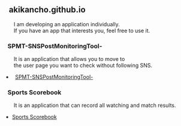 ## &nbsp;&nbsp;&nbsp;akikancho.github.io

&ensp;&ensp;&ensp;&ensp;I am developing an application individually.  
&ensp;&ensp;&ensp;&ensp;If you have an app that interests you, feel free to use it.

### &nbsp;&nbsp;&nbsp;SPMT-SNSPostMonitoringTool-

&ensp;&ensp;&ensp;&ensp;It is an application that allows you to move to  
&ensp;&ensp;&ensp;&ensp;the user page you want to check without following SNS.  

*   &nbsp;&nbsp;[SPMT-SNSPostMonitoringTool-](https://itunes.apple.com/jp/app/id1582735087?mt=8)

### &nbsp;&nbsp;&nbsp;Sports Scorebook

&ensp;&ensp;&ensp;&ensp;It is an application that can record all watching and match results.

*   [Sports Scorebook](https://itunes.apple.com/jp/app/id1606615459?mt=8)
